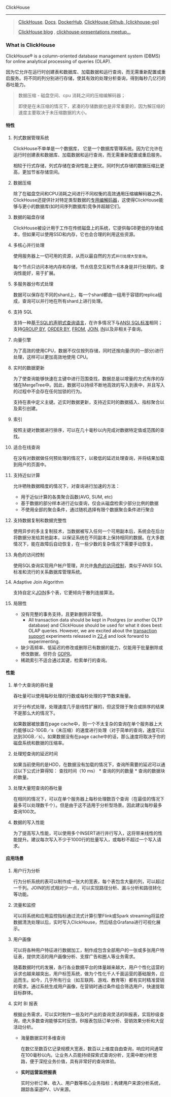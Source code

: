 ClickHouse

---

> [ClickHouse][0], [Docs][1], [DockerHub][2], [ClickHouse Github, [clickhouse-go]][4]
>
> [ClickHouse blog][5] , [clickhouse-presentations meetup...][7]

### What is ClickHouse

ClickHouse® is a column-oriented database management system (DBMS) for online analytical processing of queries (OLAP).

因为它允许在运行时创建表和数据库、加载数据和运行查询，而无需重新配置或重启服务。将不同的列分别进行存储，使其有效的处理分析查询，得到每秒几亿行的吞吐能力。

> 数据压缩 - 磁盘空间、cpu 消耗之间的压缩编解码器；
>
> 即使是在未压缩的情况下，紧凑的存储数据也是非常重要的，因为解压缩的速度主要取决于未压缩数据的大小。

#### 特性

1. 列式数据管理系统

   ClickHouse不单单是一个数据库， 它是一个数据库管理系统。因为它允许在运行时创建表和数据库、加载数据和运行查询，而无需重新配置或重启服务。

   相较于行式存储，列式存储在查询性能上更优。同时列式存储的数据压缩比更高，更加节省存储空间。

2. 数据压缩

   除了在磁盘空间和CPU消耗之间进行不同权衡的高效通用压缩编解码器之外，ClickHouse还提供针对特定类型数据的[专用编解码器](https://clickhouse.com/docs/zh/sql-reference/statements/create#create-query-specialized-codecs)，这使得ClickHouse能够与更小的数据库(如时间序列数据库)竞争并超越它们。

3. 数据的磁盘存储

   ClickHouse被设计用于工作在传统磁盘上的系统，它提供每GB更低的存储成本，但如果可以使用SSD和内存，它也会合理的利用这些资源。

4. 多核心并行处理

   使用服务器上一切可用的资源，从而以最自然的方式`并行处理大型查询`。

   每个节点只访问本地内存和存储，节点信息交互和节点本身是并行处理的。查询性能好，易于扩展。

5. 多服务器分布式处理

   数据可以保存在不同的shard上，每一个shard都由一组用于容错的replica组成，查询可以并行地在所有shard上进行处理。

6. 支持 SQL

   支持一种[基于SQL的声明式查询语言](https://clickhouse.com/docs/zh/sql-reference/)，在许多情况下与[ANSI SQL标准](https://clickhouse.com/docs/zh/sql-reference/ansi)相同；支持[GROUP BY](https://clickhouse.com/docs/zh/sql-reference/statements/select/group-by), [ORDER BY](https://clickhouse.com/docs/zh/sql-reference/statements/select/order-by), [FROM](https://clickhouse.com/docs/zh/sql-reference/statements/select/from), [JOIN](https://clickhouse.com/docs/zh/sql-reference/statements/select/join), [IN](https://clickhouse.com/docs/zh/sql-reference/operators/in)以及非相关子查询。

7. 向量引擎

   为了高效的使用CPU，数据不仅仅按列存储，同时还按向量(列的一部分)进行处理，这样可以更加高效地使用 CPU。

8. 实时的数据更新

   为了使查询能够快速在主键中进行范围查找，数据总是以增量的方式有序的存储在MergeTree中。因此，数据可以持续不断地高效的写入到表中，并且写入的过程中不会存在任何加锁的行为。

   支持在表中定义主键。近实时数据更新，支持近实时的数据插入、指标聚合以及索引创建。

9. 索引

   按照主键对数据进行排序，可以在几十毫秒以内完成对数据特定值或范围的查找。

10. 适合在线查询

    在没有对数据做任何预处理的情况下，以极低的延迟处理查询，并将结果加载到用户的页面中。

11. 支持近似计算

    允许牺牲数据精度的情况下，对查询进行加速的方法：

    - 用于近似计算的各类聚合函数(AVG, SUM, etc)
    - 基于数据的部分样本进行近似查询，仅会从磁盘检索少部分比例的数据
    - 不使用全部的聚合条件，通过随机选择有限个数据聚合条件进行聚合

12. 支持数据复制和数据完整性

    使用异步的多主复制技术，当数据被写入任何一个可用副本后，系统会在后台将数据分发给其他副本，以保证系统在不同副本上保持相同的数据。在大多数情况下，能在故障后自动恢复，在一些少数的复杂情况下需要手动恢复。

13. 角色的访问控制

    使用SQL查询实现用户帐户管理，并允许[角色的访问控制](https://clickhouse.com/docs/zh/operations/access-rights)，类似于ANSI SQL标准和流行的关系数据库管理系统。

14. Adaptive Join Algorithm

    支持自定义[JOIN](https://clickhouse.com/docs/zh/sql-reference/statements/select/join)多个表，它更倾向于散列连接算法。

15. 局限性

    - 没有完整的事务支持，且更新删除非常慢。
      - All transaction data should be kept in Postgres (or another OLTP database) and ClickHouse should be used for what it does best: OLAP queries. However, we are excited about the [transaction support](https://github.com/ClickHouse/ClickHouse/issues/22086) experiments released in [22.4](https://clickhouse.com/docs/en/whats-new/changelog/) and look forward to experimenting.
    - 缺少高频率、低延迟的修改或删除已有数据的能力，仅能用于批量删除或修改数据，但符合 [GDPR](https://gdpr-info.eu/)。
    - 稀疏索引不适合通过其键，检索单行的查询。

#### 性能

1. 单个大查询的吞吐量

   吞吐量可以使用每秒处理的行数或每秒处理的字节数来衡量。

   对于分布式处理，处理速度几乎是线性扩展的，但这受限于聚合或排序的结果不是那么大的情况下。

   如果数据被放置在page cache中，则一个不太复杂的查询在单个服务器上大约能够以2-10GB／s（未压缩）的速度进行处理（对于简单的查询，速度可以达到30GB／s）。如果数据没有在page cache中的话，那么速度将取决于你的磁盘系统和数据的压缩率。

2. 处理短查询的延迟时间

   如果当前使用的是HDD，在数据没有加载的情况下，查询所需要的延迟可以通过以下公式计算得知： 查找时间（10 ms） * 查询的列的数量 * 查询的数据块的数量。

3. 处理大量短查询的吞吐量

   在相同的情况下，可以在单个服务器上每秒处理数百个查询（在最佳的情况下最多可以处理数千个）。但是由于这不适用于分析型场景。因此建议每秒最多查询100次。

4. 数据的写入性能

   为了提高写入性能，可以使用多个INSERT进行并行写入，这将带来线性的性能提升。建议每次写入不少于1000行的批量写入，或每秒不超过一个写入请求。

#### 应用场景

1. 用户行为分析

   行为分析系统的表可以制作成一张大的宽表，每个表包含大量的列，可以超过一千列。JOIN的形式相对少一点，可以实现路径分析、漏斗分析和路径转化等功能。

2. 流量和监控

   可以将系统和应用监控指标通过流式计算引擎Flink或Spark streaming将监控数据清洗处理以后，实时写入ClickHouse，然后结合Grafana进行可视化展示。

3. 用户画像

   可以将各种用户特征进行数据加工，制作成包含全部用户的一张或多张用户特征表，提供灵活的用户画像分析、支撑广告和圈人等业务需求。

   随着数据时代的发展，各行各业数据平台的体量越来越大，用户个性化运营的诉求也越来越突出，用户标签系统，做为个性化千人千面运营的基础服务，应运而生。如今，几乎所有行业（如互联网、游戏、教育等）都有实时精准营销的需求。通过系统生成用户画像，在营销时通过条件组合筛选用户，快速提取目标群体。

4. 实时 BI 报表

   根据业务需求，可以实时制作一些及时产出的查询灵活的BI报表，实现秒级查询，绝大多数查询能够实时反馈。BI报表包括订单分析、营销效果分析和大促活动分析。

   - 海量数据实时多维查询

     在数亿至数百亿记录规模大宽表，数百以上维度自由查询，响应时间通常在100毫秒以内。让业务人员能持续探索式查询分析，无需中断分析思路，便于深挖业务价值，具有非常好的查询体验。

   - **实时运营监控报表**

     实时分析订单、收入、用户数等核心业务指标；构建用户来源分析系统，跟踪各渠道PV、UV来源。

[0]: https://clickhouse.com/
[1]: https://clickhouse.com/docs/zh "中文文档"
[2]: https://hub.docker.com/r/clickhouse/clickhouse-server/ "DockerHub"
[3]: https://github.com/ClickHouse/ClickHouse "ck github"
[4]: https://github.com/ClickHouse/clickhouse-go "clickhouse-go"
[5]: https://clickhouse.com/blog/ "clickhouse blog"
[6]: https://clickhouse.com/blog/how-quickcheck-uses-clickhouse-to-bring-banking-to-the-unbanked "how quickcheck uses clickhouse to bring banking to the unbanked"
[7]: https://github.com/ClickHouse/clickhouse-presentation "clickhouse-presentations"